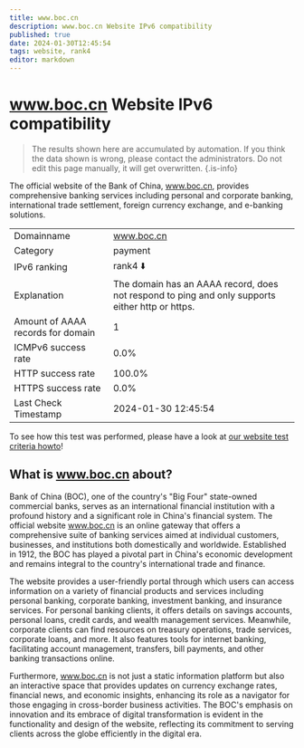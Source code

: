 ```yaml
---
title: www.boc.cn
description: www.boc.cn Website IPv6 compatibility
published: true
date: 2024-01-30T12:45:54
tags: website, rank4
editor: markdown
---
```


# www.boc.cn Website IPv6 compatibility

> The results shown here are accumulated by automation. If you think the data shown is wrong, please contact the administrators. 
> Do not edit this page manually, it will get overwritten.
{.is-info}

The official website of the Bank of China, www.boc.cn, provides comprehensive banking services including personal and corporate banking, international trade settlement, foreign currency exchange, and e-banking solutions.


|   |   |
| - | - |
| Domainname | www.boc.cn
| Category | payment |
| IPv6 ranking | rank4 :arrow_down: |
| Explanation | The domain has an AAAA record, does not respond to ping and only supports either http or https. |
| Amount of AAAA records for domain | 1 |
| ICMPv6 success rate | 0.0%|
| HTTP success rate | 100.0% |
| HTTPS success rate | 0.0% |
| Last Check Timestamp | 2024-01-30 12:45:54 |

To see how this test was performed, please have a look at [our website test criteria howto](/howto/testcriteria/website)!


## What is www.boc.cn about?
Bank of China (BOC), one of the country's "Big Four" state-owned commercial banks, serves as an international financial institution with a profound history and a significant role in China's financial system. The official website www.boc.cn is an online gateway that offers a comprehensive suite of banking services aimed at individual customers, businesses, and institutions both domestically and worldwide. Established in 1912, the BOC has played a pivotal part in China's economic development and remains integral to the country's international trade and finance.

The website provides a user-friendly portal through which users can access information on a variety of financial products and services including personal banking, corporate banking, investment banking, and insurance services. For personal banking clients, it offers details on savings accounts, personal loans, credit cards, and wealth management services. Meanwhile, corporate clients can find resources on treasury operations, trade services, corporate loans, and more. It also features tools for internet banking, facilitating account management, transfers, bill payments, and other banking transactions online.

Furthermore, www.boc.cn is not just a static information platform but also an interactive space that provides updates on currency exchange rates, financial news, and economic insights, enhancing its role as a navigator for those engaging in cross-border business activities. The BOC's emphasis on innovation and its embrace of digital transformation is evident in the functionality and design of the website, reflecting its commitment to serving clients across the globe efficiently in the digital era.
